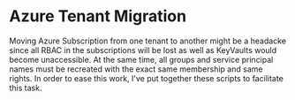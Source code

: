 # Azure Tenant Migration
Moving Azure Subscription from one tenant to another might be a headacke since all RBAC in the subscriptions will be lost as well as KeyVaults would become unaccessible. At the same time, all groups and service principal names must be recreated with the exact same membership and same rights. In order to ease this work, I've put together these scripts to facilitate this task.
